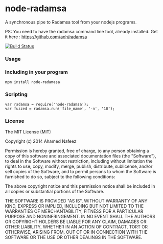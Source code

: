 node-radamsa
=============

 A synchronous pipe to Radamsa tool from your nodejs programs.

 PS: You need to have the radamsa command line tool, already installed. 
 Get it here : https://github.com/aoh/radamsa

[![Build Status](https://travis-ci.org/skepticfx/node-radamsa.svg?branch=master)](https://travis-ci.org/skepticfx/node-radamsa)

### Usage

### Including in your program
````
npm install node-radamasa
````

### Scripting

````
var radamsa = require('node-radamsa');
var fuzzed = radamsa.run('file_name', '-n', '10');
````

### License

The MIT License (MIT)

Copyright (c) 2014 Ahamed Nafeez

Permission is hereby granted, free of charge, to any person obtaining a copy of
this software and associated documentation files (the "Software"), to deal in
the Software without restriction, including without limitation the rights to
use, copy, modify, merge, publish, distribute, sublicense, and/or sell copies of
the Software, and to permit persons to whom the Software is furnished to do so,
subject to the following conditions:

The above copyright notice and this permission notice shall be included in all
copies or substantial portions of the Software.

THE SOFTWARE IS PROVIDED "AS IS", WITHOUT WARRANTY OF ANY KIND, EXPRESS OR
IMPLIED, INCLUDING BUT NOT LIMITED TO THE WARRANTIES OF MERCHANTABILITY, FITNESS
FOR A PARTICULAR PURPOSE AND NONINFRINGEMENT. IN NO EVENT SHALL THE AUTHORS OR
COPYRIGHT HOLDERS BE LIABLE FOR ANY CLAIM, DAMAGES OR OTHER LIABILITY, WHETHER
IN AN ACTION OF CONTRACT, TORT OR OTHERWISE, ARISING FROM, OUT OF OR IN
CONNECTION WITH THE SOFTWARE OR THE USE OR OTHER DEALINGS IN THE SOFTWARE.
